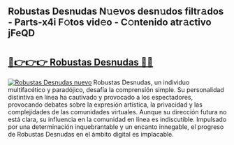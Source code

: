 ## Robustas Desnudas N𝚞𝚎vos desn𝚞dos filtr𝚊dos - Parts-x4i F𝚘tos vid𝚎o - C𝚘ntenido atr𝚊ctivo jFeQD

# <h2><a href="http://mb0igud.tromn.icu/?c=Robustas+Desnudas">🔗👉👉👉 Robustas Desnudas 🔗🔗</a></h2>

[![Robustas Desnudas nuevo](https://i.imgur.com/pEAQMta.gif)](http://mb0igud.tromn.icu/?c=Robustas+Desnudas)
Robustas Desnudas, un individuo multifacético y paradójico, desafía la comprensión simple. Su personalidad distintiva en línea ha cautivado y provocado a los espectadores, provocando debates sobre la expresión artística, la privacidad y las complejidades de las comunidades virtuales. Aunque su dirección futura no está clara, su influencia en la comunidad en línea es indiscutible. Impulsado por una determinación inquebrantable y un encanto innegable, el progreso de Robustas Desnudas en el ámbito digital es implacable.
